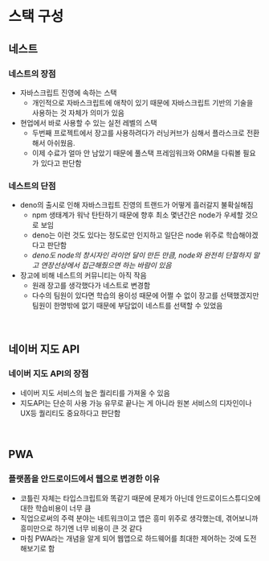 # 스택 구성
## 네스트
### 네스트의 장점
- 자바스크립트 진영에 속하는 스택
  - 개인적으로 자바스크립트에 애착이 있기 때문에 자바스크립트 기반의 기술을 사용하는 것 자체가 의미가 있음
- 현업에서 바로 사용할 수 있는 실전 레벨의 스택
  - 두번째 프로젝트에서 장고를 사용하려다가 러닝커브가 심해서 플라스크로 전환해서 아쉬웠음.
  - 이제 수료가 얼마 안 남았기 때문에 풀스택 프레임워크와 ORM을 다뤄볼 필요가 있다고 판단함
<!-- - 타입스크립트를 기반으로 하기 때문에 학습측면에서 코틀린과 시너지 효과가 있음 -->

### 네스트의 단점
- deno의 출시로 인해 자바스크립트 진영의 트랜드가 어떻게 흘러갈지 불확실해짐
  - npm 생태계가 워낙 탄탄하기 때문에 향후 최소 몇년간은 node가 우세할 것으로 보임
  - deno는 이런 것도 있다는 정도로만 인지하고 일단은 node 위주로 학습해야겠다고 판단함
  - *deno도 node의 창시자인 라이언 달이 만든 만큼, node와 완전히 단절하지 말고 연장선상에서 접근해줬으면 하는 바람이 있음*
- 장고에 비해 네스트의 커뮤니티는 아직 작음
  - 원래 장고를 생각했다가 네스트로 변경함
  - 다수의 팀원이 있다면 학습의 용이성 때문에 어쩔 수 없이 장고를 선택했겠지만 팀원이 한명밖에 없기 때문에 부담없이 네스트를 선택할 수 있었음

<br>

## 네이버 지도 API
### 네이버 지도 API의 장점
- 네이버 지도 서비스의 높은 퀄리티를 가져올 수 있음
- 지도API는 단순히 사용 가능 유무로 끝나는 게 아니라 원본 서비스의 디자인이나 UX등 퀄리티도 중요하다고 판단함
<!-- ### 네이버 지도 API의 단점
- 네이버지도가 앱은 무료이고 웹은 유료로 바뀜. 23년부터 1월 1일부터라서 시기도 애매함.
  - 이번 프로젝트에는 어차피 모바일이 적합하기 때문에 단점이 크지 않음 -->

<br>

## PWA
### 플랫폼을 안드로이드에서 웹으로 변경한 이유
- 코틀린 자체는 타입스크립트와 똑같기 때문에 문제가 아닌데 안드로이드스튜디오에 대한 학습비용이 너무 큼
- 직업으로써의 주력 분야는 네트워크<!-- (백엔드, 서버) -->이고 앱은 <!-- 하드웨어도 좋아하기 때문에 그와 관련해서 --> 흥미 위주로 생각했는데, 겪어보니까 흥미만으로 하기엔 너무 비용이 큰 것 같다
- 마침 PWA라는 개념을 알게 되어 웹앱으로 하드웨어를 최대한 제어하는 것에 도전해보기로 함

<!-- ## 코틀린
### 코틀린의 장점
- 네이티브 환경을 능동적으로 제어
  - 첫번째 프로젝트에서 리액트 네이티브를 사용해봤는데 자바스크립트를 네이티브 언어로 트랜스파일링 하기 때문에 문제가 생기면 능동적으로 대처할 수 없어서 답답했음

- 타입스크립트와 비슷하기 때문에 학습 측면에서 시너지 효과가 있음

### 코틀린의 단점
- 단기간에 새로운 언어를 익혀야 한다는 부담
  - 타입스크립트와 거의 비슷해서 단점이 크지 않음

- 다수의 팀원이 있다면 학습의 용이성 때문에 어쩔 수 없이 리액트 네이티브를 선택했겠지만 팀원이 한명밖에 없기 때문에 부담없이 코틀린을 선택할 수 있었음 -->
